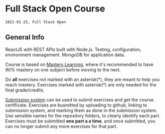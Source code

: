 # Full Stack Open Course

`2021-01-25, Full Stack Open`

## General Info

ReactJS with REST APIs built with Node.js. Testing, configuration, environment management. MongoDB for application data.

Course is based on [Mastery Learning](https://en.wikipedia.org/wiki/Mastery_learning), where it's recommended to have _90%_ mastery on one subject before moving to the next.

Do **all** exercises not marked with an asterisk(\*), they are meant to help you reach mastery. Exercises marked with asterisk(\*) are only needed for the final grade/credits.

[Submission system](https://studies.cs.helsinki.fi/stats/courses/fullstackopen) can be used to submit exercises and get the course certificate.
Exercises are busmitted by uploading to github, linking to submission system, and marking them as done in the submission system.
Use sensible names for the repository folders, to clearly identify each part.
Exercises must be submitted **one part a a time**, and once submitted, you can no longer submit any more exercises for that part.
